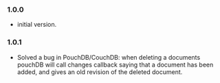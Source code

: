 ### 1.0.0

-   initial version.

### 1.0.1

-   Solved a bug in PouchDB/CouchDB: when deleting a documents pouchDB will call changes callback saying that a document has been added, and gives an old revision of the deleted document.
